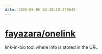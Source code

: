 ```yaml
---
date: 2025-08-06 03:10:10.249648
---
```


# [fayazara/onelink](https://github.com/fayazara/onelink)

link-in-bio tool where info is stored in the URL